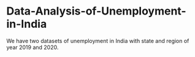 # Data-Analysis-of-Unemployment-in-India
We have two datasets of unemployment in India with state and region of year 2019 and 2020.
